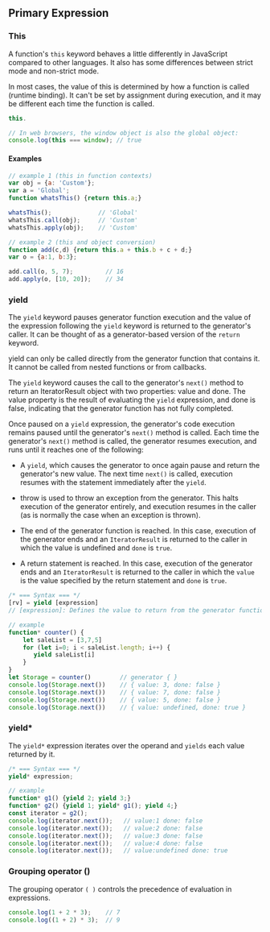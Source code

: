 <link rel="stylesheet" href="https://cdn.jsdelivr.net/npm/bootstrap-icons@1.5.0/font/bootstrap-icons.css">
<link rel="stylesheet" href="../../lib/doc_style.css">

## Primary Expression

### This
A function's `this` keyword behaves a little differently in JavaScript compared to other languages. It also has some differences between strict mode and non-strict mode.

In most cases, the value of this is determined by how a function is called (runtime binding). It can't be set by assignment during execution, and it may be different each time the function is called.
```js
this.

// In web browsers, the window object is also the global object:
console.log(this === window); // true
```
#### Examples
```js
// example 1 (this in function contexts)
var obj = {a: 'Custom'};
var a = 'Global';
function whatsThis() {return this.a;}

whatsThis();             // 'Global'
whatsThis.call(obj);     // 'Custom'
whatsThis.apply(obj);    // 'Custom'

// example 2 (this and object conversion)
function add(c,d) {return this.a + this.b + c + d;}
var o = {a:1, b:3};

add.call(o, 5, 7);         // 16
add.apply(o, [10, 20]);    // 34
```

### yield
The `yield` keyword pauses generator function execution and the value of the expression following the `yield` keyword is returned to the generator's caller. It can be thought of as a generator-based version of the `return` keyword.

yield can only be called directly from the generator function that contains it. It cannot be called from nested functions or from callbacks.

The `yield` keyword causes the call to the generator's `next()` method to return an IteratorResult object with two properties: value and done. The value property is the result of evaluating the `yield` expression, and done is false, indicating that the generator function has not fully completed.

Once paused on a `yield` expression, the generator's code execution remains paused until the generator's `next()` method is called. Each time the generator's `next()` method is called, the generator resumes execution, and runs until it reaches one of the following:
* A `yield`, which causes the generator to once again pause and return the generator's new value. The next time `next()` is called, execution resumes with the statement immediately after the `yield`.

* throw is used to throw an exception from the generator. This halts execution of the generator entirely, and execution resumes in the caller (as is normally the case when an exception is thrown).

* The end of the generator function is reached. In this case, execution of the generator ends and an `IteratorResult` is returned to the caller in which the value is undefined and `done` is `true`.

* A return statement is reached. In this case, execution of the generator ends and an `IteratorResult` is returned to the caller in which the `value` is the value specified by the return statement and `done` is `true`.
```js
/* === Syntax === */
[rv] = yield [expression] 
// [expression]: Defines the value to return from the generator function via the iterator protocol.

// example
function* counter() {
    let saleList = [3,7,5]
    for (let i=0; i < saleList.length; i++) {
       yield saleList[i]
    }
}
let Storage = counter()        // generator { }
console.log(Storage.next())    // { value: 3, done: false }
console.log(Storage.next())    // { value: 7, done: false }
console.log(Storage.next())    // { value: 5, done: false }
console.log(Storage.next())    // { value: undefined, done: true }
```

### yield*
The `yield*` expression iterates over the operand and `yields` each value returned by it.
```js
/* === Syntax === */
yield* expression;

// example 
function* g1() {yield 2; yield 3;}
function* g2() {yield 1; yield* g1(); yield 4;}
const iterator = g2();
console.log(iterator.next());   // value:1 done: false
console.log(iterator.next());   // value:2 done: false
console.log(iterator.next());   // value:3 done: false
console.log(iterator.next());   // value:4 done: false
console.log(iterator.next());   // value:undefined done: true
```

### Grouping operator ()
The grouping operator `( )` controls the precedence of evaluation in expressions.
```js
console.log(1 + 2 * 3);    // 7
console.log((1 + 2) * 3);  // 9
```


